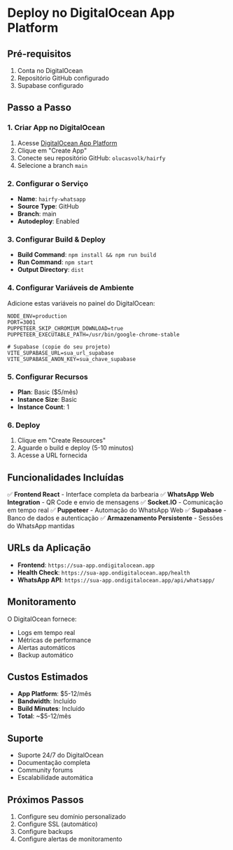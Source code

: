 # Deploy no DigitalOcean App Platform

## Pré-requisitos
1. Conta no DigitalOcean
2. Repositório GitHub configurado
3. Supabase configurado

## Passo a Passo

### 1. Criar App no DigitalOcean
1. Acesse [DigitalOcean App Platform](https://cloud.digitalocean.com/apps)
2. Clique em "Create App"
3. Conecte seu repositório GitHub: `olucasvolk/hairfy`
4. Selecione a branch `main`

### 2. Configurar o Serviço
- **Name**: `hairfy-whatsapp`
- **Source Type**: GitHub
- **Branch**: main
- **Autodeploy**: Enabled

### 3. Configurar Build & Deploy
- **Build Command**: `npm install && npm run build`
- **Run Command**: `npm start`
- **Output Directory**: `dist`

### 4. Configurar Variáveis de Ambiente
Adicione estas variáveis no painel do DigitalOcean:

```
NODE_ENV=production
PORT=3001
PUPPETEER_SKIP_CHROMIUM_DOWNLOAD=true
PUPPETEER_EXECUTABLE_PATH=/usr/bin/google-chrome-stable

# Supabase (copie do seu projeto)
VITE_SUPABASE_URL=sua_url_supabase
VITE_SUPABASE_ANON_KEY=sua_chave_supabase
```

### 5. Configurar Recursos
- **Plan**: Basic ($5/mês)
- **Instance Size**: Basic
- **Instance Count**: 1

### 6. Deploy
1. Clique em "Create Resources"
2. Aguarde o build e deploy (5-10 minutos)
3. Acesse a URL fornecida

## Funcionalidades Incluídas

✅ **Frontend React** - Interface completa da barbearia
✅ **WhatsApp Web Integration** - QR Code e envio de mensagens
✅ **Socket.IO** - Comunicação em tempo real
✅ **Puppeteer** - Automação do WhatsApp Web
✅ **Supabase** - Banco de dados e autenticação
✅ **Armazenamento Persistente** - Sessões do WhatsApp mantidas

## URLs da Aplicação

- **Frontend**: `https://sua-app.ondigitalocean.app`
- **Health Check**: `https://sua-app.ondigitalocean.app/health`
- **WhatsApp API**: `https://sua-app.ondigitalocean.app/api/whatsapp/`

## Monitoramento

O DigitalOcean fornece:
- Logs em tempo real
- Métricas de performance
- Alertas automáticos
- Backup automático

## Custos Estimados

- **App Platform**: $5-12/mês
- **Bandwidth**: Incluído
- **Build Minutes**: Incluído
- **Total**: ~$5-12/mês

## Suporte

- Suporte 24/7 do DigitalOcean
- Documentação completa
- Community forums
- Escalabilidade automática

## Próximos Passos

1. Configure seu domínio personalizado
2. Configure SSL (automático)
3. Configure backups
4. Configure alertas de monitoramento